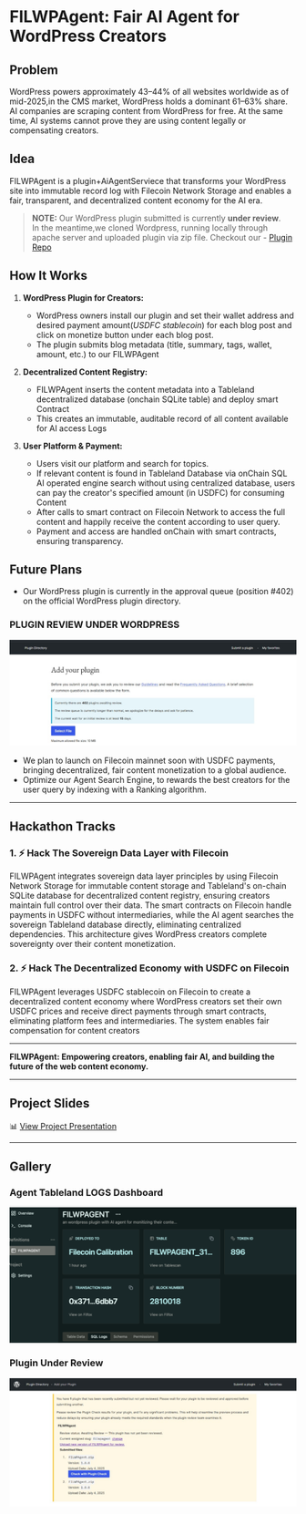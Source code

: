 # FILWPAgent: Fair AI Agent for WordPress Creators

## Problem
WordPress powers approximately 43–44% of all websites worldwide as of mid-2025,in the CMS market, WordPress holds a dominant 61–63% share. AI companies are scraping content from WordPress for free. At the same time, AI systems cannot prove they are using content legally or compensating creators.

## Idea

FILWPAgent is a plugin+AiAgentServiece that transforms your WordPress site into immutable record log with Filecoin Network Storage and enables a fair, transparent, and decentralized content economy for the AI era.



> **NOTE:** Our WordPress plugin submitted is currently **under review**.  
> In the meantime,we cloned Wordpress, running locally through apache server and uploaded plugin via zip file.
Checkout our - [Plugin Repo](https://github.com/Mano-08/content-monetizer)


## How It Works

1. **WordPress Plugin for Creators:**
   - WordPress owners install our plugin and set their wallet address and desired payment amount(*USDFC stablecoin*) for each blog post and click on monetize button under each blog post.
   - The plugin submits blog metadata (title, summary, tags, wallet, amount, etc.) to our FILWPAgent

2. **Decentralized Content Registry:**
   - FILWPAgent inserts the content metadata into a Tableland decentralized database (onchain SQLite table) and deploy smart Contract
   - This creates an immutable, auditable record of all content available for AI access Logs

3. **User Platform & Payment:**
   - Users visit our platform and search for topics.
   - If relevant content is found in Tableland Database via onChain SQL AI operated engine search without using centralized database, users can pay the creator's specified amount (in USDFC) for consuming Content
   - After calls to smart contract on Filecoin Network to access the full content and happily receive the content according to user query.
   - Payment and access are handled onChain with smart contracts, ensuring transparency.

## Future Plans
- Our WordPress plugin is currently in the approval queue (position #402) on the official WordPress plugin directory.

### PLUGIN REVIEW UNDER WORDPRESS 
![WORDPRESS PLUGIN REVIEW](./gallery/image.png)

- We plan to launch on Filecoin mainnet soon with USDFC payments, bringing decentralized, fair content monetization to a global audience.
- Optimize our Agent Search Engine, to rewards the best creators for the user query by indexing with a Ranking algorithm.

---

## Hackathon Tracks

### 1. ⚡️ Hack The Sovereign Data Layer with Filecoin

FILWPAgent integrates sovereign data layer principles by using Filecoin Network Storage for immutable content storage and Tableland's on-chain SQLite database for decentralized content registry, ensuring creators maintain full control over their data. The smart contracts on Filecoin handle payments in USDFC without intermediaries, while the AI agent searches the sovereign Tableland database directly, eliminating centralized dependencies. This architecture gives WordPress creators complete sovereignty over their content monetization.

### 2. ⚡️ Hack The Decentralized Economy with USDFC on Filecoin

FILWPAgent leverages USDFC stablecoin on Filecoin to create a decentralized content economy where WordPress creators set their own USDFC prices and receive direct payments through smart contracts, eliminating platform fees and intermediaries. The system enables fair compensation for content creators

---

**FILWPAgent: Empowering creators, enabling fair AI, and building the future of the web content economy.**

---

## Project Slides
📊 [View Project Presentation](https://www.canva.com/design/DAGsR6-Rx5k/mlyC31fhzirv8Cc1rZn_4A/edit)

---

## Gallery


### Agent Tableland LOGS  Dashboard
![Tableland SQLite Dashboard](./gallery/sqlLitedashboard.png)

### Plugin Under Review
![Plugin Under Review](./gallery/pluginReview.png)
 